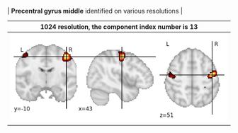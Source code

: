 


| **Precentral gyrus middle** identified on various resolutions |

| 1024 resolution, the component index number is 13|  
|:---:|  
| ![Component 1024](../1024/final/13.jpg "From component 1024: Precentral gyrus middle") |